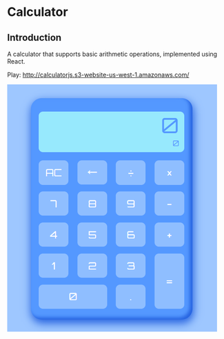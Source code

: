 # Calculator
## Introduction
A calculator that supports basic arithmetic operations, implemented using React.

Play: http://calculatorjs.s3-website-us-west-1.amazonaws.com/

![Calculator Image](https://github.com/ZhijieZhang/JSCalculator/blob/master/screenshot.png)

